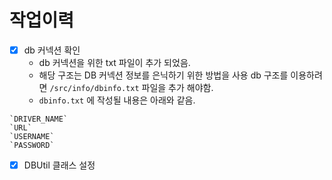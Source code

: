 # 작업이력

- [x] db 커넥션 확인
  - db 커넥션을 위한 txt 파일이 추가 되었음.
  - 해당 구조는 DB 커넥션 정보를 은닉하기 위한 방법을 사용 db 구조를 이용하려면 `/src/info/dbinfo.txt` 파일을 추가 해야함.
  - `dbinfo.txt` 에 작성될 내용은 아래와 같음.
``` text
`DRIVER_NAME`
`URL`
`USERNAME`
`PASSWORD`
```

- [x] DBUtil 클래스 설정